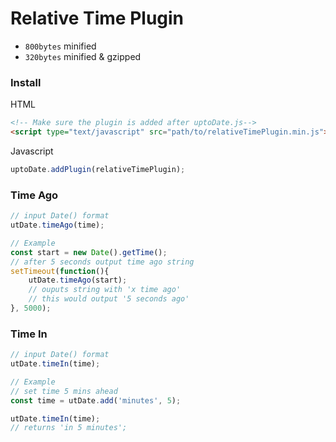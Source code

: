 # Relative Time Plugin

* ```800bytes``` minified
* ```320bytes``` minified & gzipped

### Install
HTML
```html
<!-- Make sure the plugin is added after uptoDate.js-->
<script type="text/javascript" src="path/to/relativeTimePlugin.min.js"></script>
```
Javascript
```javascript
uptoDate.addPlugin(relativeTimePlugin);
```

### Time Ago
```javascript
// input Date() format
utDate.timeAgo(time);

// Example
const start = new Date().getTime();
// after 5 seconds output time ago string
setTimeout(function(){
    utDate.timeAgo(start);
    // ouputs string with 'x time ago'
    // this would output '5 seconds ago'
}, 5000);
```

### Time In
```javascript
// input Date() format
utDate.timeIn(time);

// Example
// set time 5 mins ahead
const time = utDate.add('minutes', 5);

utDate.timeIn(time);
// returns 'in 5 minutes';
```